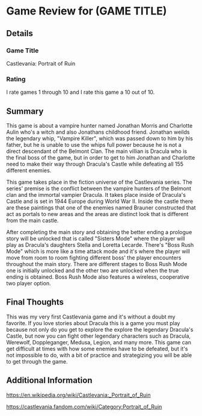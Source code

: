 # Game Review for (GAME TITLE)

## Details

### Game Title

Castlevania: Portrait of Ruin

### Rating

I rate games 1 through 10 and I rate this game a 10 out of 10.

## Summary

This game is about a vampire hunter named Jonathan Morris and Charlotte Aulin who's a witch and also Jonathans childhood friend.
Jonathan weilds the legendary whip, "Vampire Killer", which was passed down to him by his father, but he is unable to use the whips full
power because he is not a direct descendant of the Belmont Clan. The main villian is Dracula who is the final boss of the game, but in order to get to 
him Jonathan and Charlotte need to make their way through Dracula's Castle while defeating all 155 different enemies.

This game takes place in the fiction universe of the Castlevania series. The series' premise is the conflict between the vampire hunters of the Belmont clan 
and the immortal vampier Dracula. It takes place inside of Dracula's Castle and is set in 1944 Europe during World War II. Inside the castle there are these paintings
that one of the enemies named Brauner constructed that act as portals to new areas and the areas are distinct look that is different from the main castle.

After completing the main story and obtaining the better ending a prologue story will be unlocked that is called "Sisters Mode" where the player
will play as Dracula's daughters Stella and Loretta Lecarde. There's "Boss Rush Mode" which is more like a time attack mode and it's where the player will move from room to room
fighting different boss' the player encounters throughout the main story. There are different stages to Boss Rush Mode one is initially unlocked and the other two are unlocked when the 
true ending is obtained. Boss Rush Mode also features a wireless, cooperative two player option.


## Final Thoughts

This was my very first Castlevania game and it's without a doubt my favorite. If you love stories about Dracula this is a game you must play because not only do you get to explore 
the explore the legendary Dracula's Castle, but now you can fight other legendary characters such as Dracula, Werewolf, Doppleganger, Medusa, Legion, and many more. This game can get difficult at times
with how some enemies have to be defeated, but it's not impossible to do, with a bit of practice and strategizing you will be able to get through the game.

## Additional Information

https://en.wikipedia.org/wiki/Castlevania:_Portrait_of_Ruin

https://castlevania.fandom.com/wiki/Category:Portrait_of_Ruin

